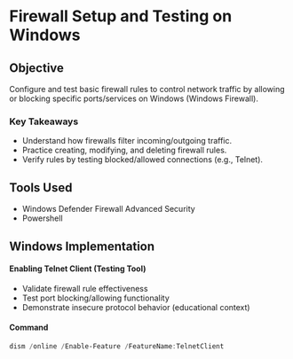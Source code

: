 # Firewall Setup and Testing on Windows

## Objective
Configure and test basic firewall rules to control network traffic by allowing or blocking specific ports/services on Windows (Windows Firewall).

### Key Takeaways
-  Understand how firewalls filter incoming/outgoing traffic.
-  Practice creating, modifying, and deleting firewall rules.
-  Verify rules by testing blocked/allowed connections (e.g., Telnet).

## Tools Used
-  Windows Defender Firewall Advanced Security
-  Powershell

## Windows Implementation
#### Enabling Telnet Client (Testing Tool)
-  Validate firewall rule effectiveness
-  Test port blocking/allowing functionality
-  Demonstrate insecure protocol behavior (educational context)

#### Command
```powershell
dism /online /Enable-Feature /FeatureName:TelnetClient
